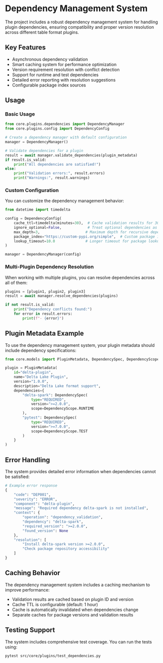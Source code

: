 # Dependency Management System

The project includes a robust dependency management system for handling plugin dependencies, ensuring compatibility and proper version resolution across different table format plugins.

## Key Features

- Asynchronous dependency validation
- Smart caching system for performance optimization
- Version requirement resolution with conflict detection
- Support for runtime and test dependencies
- Detailed error reporting with resolution suggestions
- Configurable package index sources

## Usage

### Basic Usage

```python
from core.plugins.dependencies import DependencyManager
from core.plugins.config import DependencyConfig

# Create a dependency manager with default configuration
manager = DependencyManager()

# Validate dependencies for a plugin
result = await manager.validate_dependencies(plugin_metadata)
if result.is_valid:
    print("All dependencies are satisfied!")
else:
    print("Validation errors:", result.errors)
    print("Warnings:", result.warnings)
```

### Custom Configuration

You can customize the dependency management behavior:

```python
from datetime import timedelta

config = DependencyConfig(
    cache_ttl=timedelta(minutes=30),  # Cache validation results for 30 minutes
    ignore_optional=False,            # Treat optional dependencies as required
    max_depth=3,                     # Maximum depth for recursive dependency resolution
    package_index="https://custom-pypi.org/simple",  # Custom package index
    lookup_timeout=10.0              # Longer timeout for package lookups
)

manager = DependencyManager(config)
```

### Multi-Plugin Dependency Resolution

When working with multiple plugins, you can resolve dependencies across all of them:

```python
plugins = [plugin1, plugin2, plugin3]
result = await manager.resolve_dependencies(plugins)

if not result.is_valid:
    print("Dependency conflicts found:")
    for error in result.errors:
        print(f"- {error}")
```

## Plugin Metadata Example

To use the dependency management system, your plugin metadata should include dependency specifications:

```python
from core.models import PluginMetadata, DependencySpec, DependencyScope

plugin = PluginMetadata(
    id="delta-plugin",
    name="Delta Lake Plugin",
    version="1.0.0",
    description="Delta Lake format support",
    dependencies={
        "delta-spark": DependencySpec(
            type="REQUIRED",
            version=">=2.0.0",
            scope=DependencyScope.RUNTIME
        ),
        "pytest": DependencySpec(
            type="REQUIRED",
            version=">=7.0.0",
            scope=DependencyScope.TEST
        )
    }
)
```

## Error Handling

The system provides detailed error information when dependencies cannot be satisfied:

```python
# Example error response
{
    "code": "DEP001",
    "severity": "ERROR",
    "component": "delta-plugin",
    "message": "Required dependency delta-spark is not installed",
    "context": {
        "operation": "dependency_validation",
        "dependency": "delta-spark",
        "required_version": ">=2.0.0",
        "found_version": None
    },
    "resolution": [
        "Install delta-spark version >=2.0.0",
        "Check package repository accessibility"
    ]
}
```

## Caching Behavior

The dependency management system includes a caching mechanism to improve performance:

- Validation results are cached based on plugin ID and version
- Cache TTL is configurable (default: 1 hour)
- Cache is automatically invalidated when dependencies change
- Separate caches for package versions and validation results

## Testing Support

The system includes comprehensive test coverage. You can run the tests using:

```bash
pytest src/core/plugins/test_dependencies.py
```